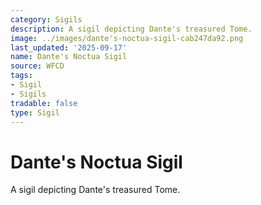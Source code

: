 ```yaml
---
category: Sigils
description: A sigil depicting Dante's treasured Tome.
image: ../images/dante's-noctua-sigil-cab247da92.png
last_updated: '2025-09-17'
name: Dante's Noctua Sigil
source: WFCD
tags:
- Sigil
- Sigils
tradable: false
type: Sigil
---
```


# Dante's Noctua Sigil

A sigil depicting Dante's treasured Tome.

